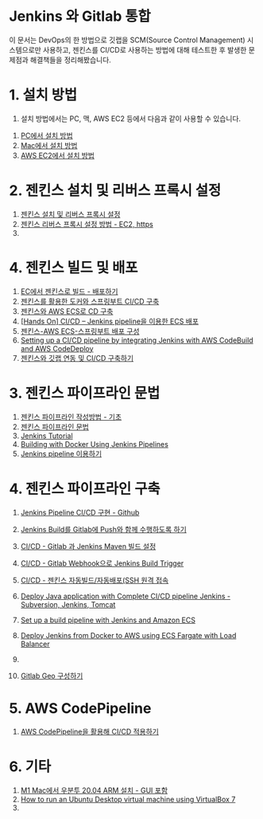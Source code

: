 # Jenkins 와 Gitlab 통합

이 문서는 DevOps의 한 방법으로 깃랩을 SCM(Source Control Management) 시스템으로만 사용하고, 젠킨스를 CI/CD로 사용하는 방법에 대해 테스트한 후 발생한 문제점과 해결책들을 정리해봤습니다.

# 1. 설치 방법

1. 설치 방법에서는 PC, 맥, AWS EC2 등에서 다음과 같이 사용할 수 있습니다.

1) [PC에서 설치 방법](PC_Jenkins.md)
2) [Mac에서 설치 방법](MAC_Jenkins.md)
3) [AWS EC2에서 설치 방법](EC2_Jenkins.md)


# 2. 젠킨스 설치 및 리버스 프록시 설정

1) [젠킨스 설치 및 리버스 프록시 설정](https://kscory.com/dev/jenkins/install)
2) [젠킨스 리버스 프록시 설정 방법 - EC2, https](https://velog.io/@kimsehwan96/Jenkins-%EB%A6%AC%EB%B2%84%EC%8A%A4-%ED%94%84%EB%A1%9D%EC%8B%9C-%EC%84%A4%EC%A0%95-%EB%B0%A9%EB%B2%95-with-EC2-https)
3) 

# 4. 젠킨스 빌드 및 배포

1) [EC에서 젠킨스로 빌드 - 배포하기](https://velog.io/@junho5336/jenkins%EB%A1%9C-%EB%B9%8C%EB%93%9C-%EB%B0%B0%ED%8F%AC%ED%95%98%EA%B8%B0#:~:text=jenkins%20%ED%94%84%EB%A1%9C%EC%A0%9D%ED%8A%B8%20%EC%83%9D%EC%84%B1,-%EC%83%88%20%ED%94%84%EB%A1%9C%EC%A0%9D%ED%8A%B8%EB%A5%BC&text=GitHub%20project%EB%A5%BC%20%EB%88%8C%EB%9F%AC%EC%A3%BC%EA%B3%A0,%EB%8C%80%ED%95%9C%20%EC%84%A4%EC%A0%95%EC%9D%84%20%EC%A0%81%EC%96%B4%EC%A4%80%EB%8B%A4.)
2) [젠킨스를 활용한 도커와 스프링부트 CI/CD 구축](https://velog.io/@haeny01/AWS-Jenkins%EB%A5%BC-%ED%99%9C%EC%9A%A9%ED%95%9C-Docker-x-SpringBoot-CICD-%EA%B5%AC%EC%B6%95)
3) [젠킨스와 AWS ECS로 CD 구축](https://ongamedev.tistory.com/475)
4) [[Hands On] CI/CD – Jenkins pipeline을 이용한 ECS 배포](https://tech.cloud.nongshim.co.kr/2021/08/30/hands-on-ci-cd-jenkins-pipeline%EC%9D%84-%EC%9D%B4%EC%9A%A9%ED%95%9C-ecs-%EB%B0%B0%ED%8F%AC/)
5) [젠킨스-AWS ECS-스프링부트 배포 구성](https://m.blog.naver.com/PostView.naver?isHttpsRedirect=true&blogId=cutesboy3&logNo=221643742358)
6) [Setting up a CI/CD pipeline by integrating Jenkins with AWS CodeBuild and AWS CodeDeploy](https://aws.amazon.com/ko/blogs/devops/setting-up-a-ci-cd-pipeline-by-integrating-jenkins-with-aws-codebuild-and-aws-codedeploy/)
7) [젠킨스와 깃랩 연동 및 CI/CD 구축하기](https://pangtrue.tistory.com/356)



# 3. 젠킨스 파이프라인 문법

1) [젠킨스 파이프라인 작성방법 - 기초](https://parkhyeokjin.github.io/devops/2019/10/14/JekinsWritePipeline.html)
2) [젠킨스 파이프라인 문법](https://waspro.tistory.com/554)
3) [Jenkins Tutorial](https://itnext.io/jenkins-tutorial-part-1-pipelines-bd1397cf5509)
4) [Building with Docker Using Jenkins Pipelines](https://www.liatrio.com/blog/building-with-docker-using-jenkins-pipelines)
5) [Jenkins pipeline 이용하기](https://jayy-h.tistory.com/31)


# 4. 젠킨스 파이프라인 구축

1) [Jenkins Pipeline CI/CD 구현 - Github](https://xlffm3.github.io/devops/jenkins-pipeline/)
2) [Jenkins Build를 Gitlab에 Push와 함께 수행하도록 하기](https://tech.osci.kr/2020/01/16/jenkins-build%EB%A5%BC-gitlab%EC%97%90-push%EC%99%80-%ED%95%A8%EA%BB%98-%EC%88%98%ED%96%89%EB%90%98%EB%8F%84%EB%A1%9D-%ED%95%98%EA%B8%B0-2/)
3) [CI/CD - Gitlab 과 Jenkins Maven 빌드 설정](https://zunoxi.tistory.com/102)
4) [CI/CD - Gitlab Webhook으로 Jenkins Build Trigger](https://zunoxi.tistory.com/106?category=950188)
5) [CI/CD - 젠킨스 자동빌드/자동배포(SSH 원격 접속](https://zunoxi.tistory.com/107)
6) [Deploy Java application with Complete CI/CD pipeline Jenkins - Subversion, Jenkins, Tomcat](https://medium.com/@prashantsde/deploy-java-application-with-complete-ci-cd-pipeline-jenkins-21d210279794)
7) [Set up a build pipeline with Jenkins and Amazon ECS](https://aws.amazon.com/ko/blogs/devops/set-up-a-build-pipeline-with-jenkins-and-amazon-ecs/)
8) [Deploy Jenkins from Docker to AWS using ECS Fargate with Load Balancer](https://www.youtube.com/watch?v=ZhEGuDs6hR8)
9) 



8) [Gitlab Geo 구성하기](https://medium.com/ctc-mzc/gitlab-geo-%EA%B5%AC%EC%84%B1%ED%95%98%EA%B8%B0-%EB%B6%84%EC%84%9D-1-37cef8c440df)

# 5. AWS CodePipeline

1) [AWS CodePipeline을 활용해 CI/CD 적용하기](https://medium.com/ctc-mzc/aws-codepipeline%EB%A5%BC-%ED%99%9C%EC%9A%A9%ED%95%B4-ci-cd-%EC%A0%81%EC%9A%A9%ED%95%98%EA%B8%B0-bef43bed1346)


# 6. 기타

1) [M1 Mac에서 우분투 20.04 ARM 설치 - GUI 포함](https://sincerity.page/random/Random-How_to_install_Ubuntu20.04_in_M1/)
2) [How to run an Ubuntu Desktop virtual machine using VirtualBox 7](https://ubuntu.com/tutorials/how-to-run-ubuntu-desktop-on-a-virtual-machine-using-virtualbox#3-install-your-image)
3)  
